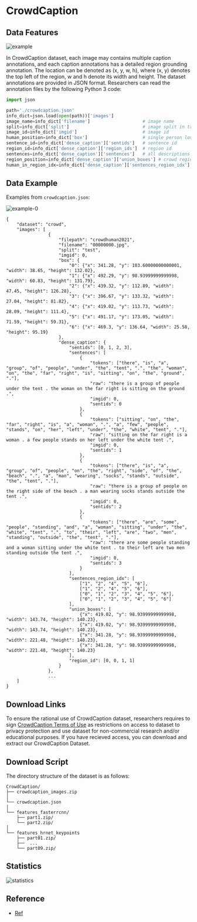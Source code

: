 # CrowdCaption

## Data Features

![example](https://ivipclab.github.io/publication_crowdcaption/multicaption/featured_huad6674309315345f043ed3eea3dbcdd3_392693_720x2500_fit_q75_h2_lanczos.webp)

In CrowdCaption dataset, each image may contains multiple caption annotations, and each caption annotations has a detailed region grounding annotation. The location can be denoted as (x, y, w, h), where (x, y) denotes the top left of the region, w and h denote its width and height. The dataset annotations are provided in JSON format. Researchers can read the annotation files by the following Python 3 code:

```python
import json

path='./crowdcaption.json'
info_dict=json.load(open(path))['images']
image_name=info_dict['filename']                    # image name
split=info_dict['split']                            # image split in train, val or test
image_id=info_dict['imgid']                         # image id
human_position=info_dict['box']                     # single person localization annotations [x, y, w, h]
sentence_id=info_dict['dense_caption']['sentids']   # sentence id
region_id=info_dict['dense_caption']['region_ids']  # region id
sentences=info_dict['dense_caption']['sentences']   # all descriptions for each images
region_position=info_dict['dense_caption']['union_boxes'] # crowd region localization annotations [x, y, w, h] for each images
human_in_region_idx=info_dict['dense_caption']['sentences_region_idx'] # the human idx for who are in the corresponding region
```

## Data Example

Examples from `crowdcaption.json`:

![example-0](https://x1a-alioss.oss-cn-shenzhen.aliyuncs.com/SnippetsLab/202306241610930.jpg)

```
{
    "dataset": "crowd",
    "images": [
                {
                    "filepath": "crowdhuman2021", 
                    "filename": "00000000.jpg", 
                    "split": "test", 
                    "imgid": 0, 
                    "box": {
                        "0": {"x": 341.28, "y": 103.60000000000001, "width": 38.65, "height": 132.02}, 
                        "1": {"x": 492.29, "y": 98.93999999999998, "width": 60.83, "height": 131.79}, 
                        "2": {"x": 439.32, "y": 112.89, "width": 47.45, "height": 126.28}, 
                        "3": {"x": 396.67, "y": 133.32, "width": 27.04, "height": 81.82}, 
                        "4": {"x": 419.02, "y": 113.73, "width": 28.09, "height": 111.4}, 
                        "5": {"x": 491.17, "y": 173.05, "width": 71.59, "height": 59.31}, 
                        "6": {"x": 469.3, "y": 136.64, "width": 25.58, "height": 95.19}
                    }, 
                    "dense_caption": {
                        "sentids": [0, 1, 2, 3], 
                        "sentences": [
                            {
                                "tokens": ["there", "is", "a", "group", "of", "people", "under", "the", "tent", ".", "the", "woman", "on", "the", "far", "right", "is", "sitting", "on", "the", "ground", "."], 
                                "raw": "there is a group of people under the tent . the woman on the far right is sitting on the ground .", 
                                "imgid": 0, 
                                "sentids": 0
                            }, 
                            {
                                "tokens": ["sitting", "on", "the", "far", "right", "is", "a", "woman", ".", "a", "few", "people", "stands", "on", "her", "left", "under", "the", "white", "tent", "."], 
                                "raw": "sitting on the far right is a woman . a few people stands on her left under the white tent .", 
                                "imgid": 0, 
                                "sentids": 1
                            }, 
                            {
                                "tokens": ["there", "is", "a", "group", "of", "people", "on", "the", "right", "side", "of", "the", "beach", ".", "a", "man", "wearing", "socks", "stands", "outside", "the", "tent", "."], 
                                "raw": "there is a group of people on the right side of the beach . a man wearing socks stands outside the tent .", 
                                "imgid": 0, 
                                "sentids": 2
                            }, 
                            {
                                "tokens": ["there", "are", "some", "people", "standing", "and", "a", "woman", "sitting", "under", "the", "white", "tent", ".", "to", "their", "left", "are", "two", "men", "standing", "outside", "the", "tent", "."], 
                                "raw": "there are some people standing and a woman sitting under the white tent . to their left are two men standing outside the tent .", 
                                "imgid": 0, 
                                "sentids": 3
                            }
                        ], 
                        "sentences_region_idx": [
                            ["1", "2", "4", "5", "6"], 
                            ["1", "2", "4", "5", "6"], 
                            ["0", "1", "2", "3", "4", "5", "6"], 
                            ["0", "1", "2", "3", "4", "5", "6"]
                        ], 
                        "union_boxes": [
                            {"x": 419.02, "y": 98.93999999999998, "width": 143.74, "height": 140.23}, 
                            {"x": 419.02, "y": 98.93999999999998, "width": 143.74, "height": 140.23}, 
                            {"x": 341.28, "y": 98.93999999999998, "width": 221.48, "height": 140.23}, 
                            {"x": 341.28, "y": 98.93999999999998, "width": 221.48, "height": 140.23}
                        ], 
                        "region_id": [0, 0, 1, 1]
                    }
                }, 
                ...
    ]
}
```


## Download Links

To ensure the rational use of CrowdCaption dataset, researchers requires to sign [CrowdCaption Terms of Use](https://docs.google.com/forms/d/e/1FAIpQLSe-lXeeDFoMYqNa-TytDz8-2ipQ5kKYukDinahGpkGasmtWCA/viewform?usp=sf_link) as restrictions on access to dataset to privacy protection and use dataset for non-commercial research and/or educational purposes. If you have recieved access, you can download and extract our CrowdCaption Dataset.

## Download Script

The directory structure of the dataset is as follows:

```
CrowdCaption/
├── crowdcaption_images.zip
│  
└── crowdcaption.json
│  
└── features_fasterrcnn/
    ├── part1.zip/
    └── part2.zip/
│  
└── features_hrnet_keypoints
    ├── part01.zip/
    ├──  ...
    └── part09.zip/
```

## Statistics

![statistics](https://x1a-alioss.oss-cn-shenzhen.aliyuncs.com/SnippetsLab/202306241601931.png)

## Reference

- [Ref](https://ivipclab.github.io/publication_crowdcaption/multicaption/)